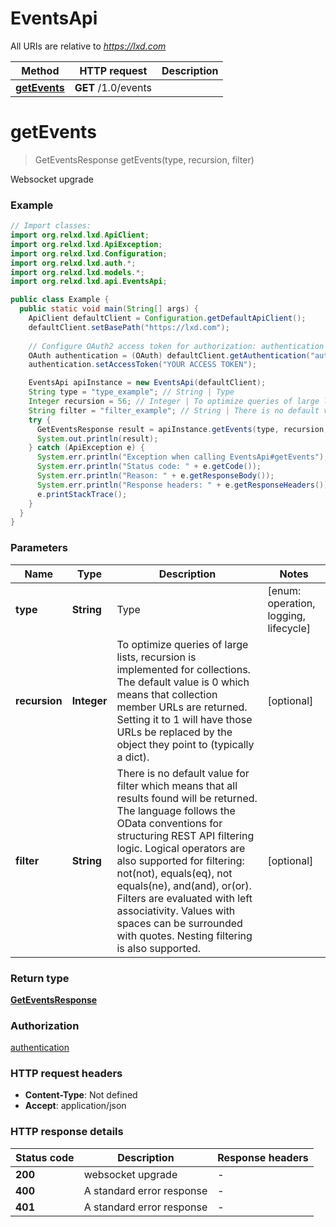 # EventsApi

All URIs are relative to *https://lxd.com*

Method | HTTP request | Description
------------- | ------------- | -------------
[**getEvents**](EventsApi.md#getEvents) | **GET** /1.0/events | 


<a name="getEvents"></a>
# **getEvents**
> GetEventsResponse getEvents(type, recursion, filter)



Websocket upgrade

### Example
```java
// Import classes:
import org.relxd.lxd.ApiClient;
import org.relxd.lxd.ApiException;
import org.relxd.lxd.Configuration;
import org.relxd.lxd.auth.*;
import org.relxd.lxd.models.*;
import org.relxd.lxd.api.EventsApi;

public class Example {
  public static void main(String[] args) {
    ApiClient defaultClient = Configuration.getDefaultApiClient();
    defaultClient.setBasePath("https://lxd.com");
    
    // Configure OAuth2 access token for authorization: authentication
    OAuth authentication = (OAuth) defaultClient.getAuthentication("authentication");
    authentication.setAccessToken("YOUR ACCESS TOKEN");

    EventsApi apiInstance = new EventsApi(defaultClient);
    String type = "type_example"; // String | Type
    Integer recursion = 56; // Integer | To optimize queries of large lists, recursion is implemented for collections. The default value is 0 which means that collection member URLs are returned. Setting it to 1 will have those URLs be replaced by the object they point to (typically a dict).
    String filter = "filter_example"; // String | There is no default value for filter which means that all results found will be returned. The language follows the OData conventions for structuring REST API filtering logic. Logical operators are also supported for filtering: not(not), equals(eq), not equals(ne), and(and), or(or). Filters are evaluated with left associativity. Values with spaces can be surrounded with quotes. Nesting filtering is also supported.
    try {
      GetEventsResponse result = apiInstance.getEvents(type, recursion, filter);
      System.out.println(result);
    } catch (ApiException e) {
      System.err.println("Exception when calling EventsApi#getEvents");
      System.err.println("Status code: " + e.getCode());
      System.err.println("Reason: " + e.getResponseBody());
      System.err.println("Response headers: " + e.getResponseHeaders());
      e.printStackTrace();
    }
  }
}
```

### Parameters

Name | Type | Description  | Notes
------------- | ------------- | ------------- | -------------
 **type** | **String**| Type | [enum: operation, logging, lifecycle]
 **recursion** | **Integer**| To optimize queries of large lists, recursion is implemented for collections. The default value is 0 which means that collection member URLs are returned. Setting it to 1 will have those URLs be replaced by the object they point to (typically a dict). | [optional]
 **filter** | **String**| There is no default value for filter which means that all results found will be returned. The language follows the OData conventions for structuring REST API filtering logic. Logical operators are also supported for filtering: not(not), equals(eq), not equals(ne), and(and), or(or). Filters are evaluated with left associativity. Values with spaces can be surrounded with quotes. Nesting filtering is also supported. | [optional]

### Return type

[**GetEventsResponse**](GetEventsResponse.md)

### Authorization

[authentication](../README.md#authentication)

### HTTP request headers

 - **Content-Type**: Not defined
 - **Accept**: application/json

### HTTP response details
| Status code | Description | Response headers |
|-------------|-------------|------------------|
**200** | websocket upgrade |  -  |
**400** | A standard error response |  -  |
**401** | A standard error response |  -  |

